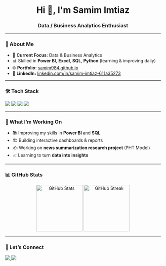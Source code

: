 <!-- Profile Header -->
<h1 align="center">Hi 👋, I'm Samim Imtiaz</h1>
<h3 align="center">Data / Business Analytics Enthusiast</h3>

---

### 🌟 About Me
- 📌 **Current Focus:** Data & Business Analytics  
- 📊 Skilled in **Power BI**, **Excel**, **SQL**, **Python** (learning & improving daily)  
- 🌐 **Portfolio:** [samim984.github.io](https://samim984.github.io)  
- 💼 **LinkedIn:** [linkedin.com/in/samim-imtiaz-611a35273](https://linkedin.com/in/samim-imtiaz-611a35273)  

---

### 🛠️ Tech Stack
<p align="left">
  <img src="https://img.shields.io/badge/Power%20BI-F2C811?style=for-the-badge&logo=Power%20BI&logoColor=black"/>
  <img src="https://img.shields.io/badge/Microsoft%20Excel-217346?style=for-the-badge&logo=Microsoft%20Excel&logoColor=white"/>
  <img src="https://img.shields.io/badge/SQL-336791?style=for-the-badge&logo=PostgreSQL&logoColor=white"/>
  <img src="https://img.shields.io/badge/Python-3776AB?style=for-the-badge&logo=Python&logoColor=white"/>
</p>

---

### 📌 What I’m Working On
- 📚 Improving my skills in **Power BI** and **SQL**  
- 🏗️ Building interactive dashboards & reports  
- ✍️ Working on **news summarization research project** (PHT Model)  
- 📈 Learning to turn **data into insights**  

---

### 📊 GitHub Stats
<p align="center">
  <img src="https://github-readme-stats.vercel.app/api?username=samim984&show_icons=true&theme=tokyonight" alt="GitHub Stats" height="150"/>
  <img src="https://github-readme-streak-stats.herokuapp.com/?user=samim984&theme=tokyonight" alt="GitHub Streak" height="150"/>
</p>

---

### 🤝 Let’s Connect
<p align="left">
  <a href="https://linkedin.com/in/samim-imtiaz-611a35273">
    <img src="https://img.shields.io/badge/LinkedIn-0A66C2?style=for-the-badge&logo=LinkedIn&logoColor=white"/>
  </a>
  <a href="https://samim984.github.io">
    <img src="https://img.shields.io/badge/Portfolio-FF7139?style=for-the-badge&logo=Firefox-Browser&logoColor=white"/>
  </a>
</p>
